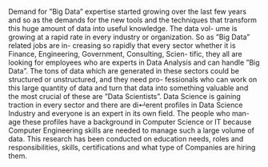 Demand for ”Big Data” expertise started growing over the last few years and so as the demands for the new tools and the techniques that transform this huge amount of data into useful knowledge. The data vol- ume is growing at a rapid rate in every industry or organization. So as ”Big Data” related jobs are in- creasing so rapidly that every sector whether it is Finance, Engineering, Government, Consulting, Scien- tific, they all are looking for employees who are experts in Data Analysis and can handle ”Big Data”. The tons of data which are generated in these sectors could be structured or unstructured, and they need pro- fessionals who can work on this large quantity of data and turn that data into something valuable and the most crucial of these are ”Data Scientists”. Data Science is gaining traction in every sector and there are di↵erent profiles in Data Science Industry and everyone is an expert in its own field. The people who man- age these profiles have a background in Computer Science or IT because Computer Engineering skills are needed to manage such a large volume of data. This research has been conducted on education needs, roles and responsibilities, skills, certifications and what type of Companies are hiring them.

